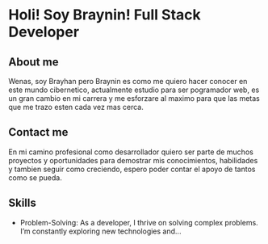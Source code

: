 # Holi! Soy Braynin! Full Stack Developer

## About me
Wenas, soy Brayhan pero Braynin es como me quiero hacer conocer en este mundo cibernetico, actualmente estudio para ser pogramador web, es un gran cambio en mi carrera y me esforzare al maximo para que las metas que me trazo esten cada vez mas cerca.

## Contact me
En mi camino profesional como desarrollador quiero ser parte de muchos proyectos y oportunidades para demostrar mis conocimientos, habilidades y tambien seguir como creciendo, espero poder contar el apoyo de tantos como se pueda.

## Skills
- Problem-Solving: As a developer, I thrive on solving complex problems. I’m constantly exploring new technologies and...
